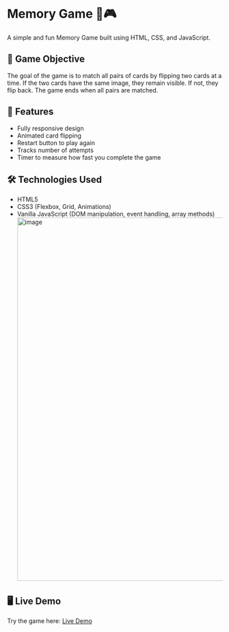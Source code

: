 # Memory Game 🧠🎮

A simple and fun Memory Game built using HTML, CSS, and JavaScript. 

## 🎯 Game Objective

The goal of the game is to match all pairs of cards by flipping two cards at a time. If the two cards have the same image, they remain visible. If not, they flip back. The game ends when all pairs are matched.

## 🚀 Features

- Fully responsive design
- Animated card flipping
- Restart button to play again
- Tracks number of attempts
- Timer to measure how fast you complete the game

## 🛠️ Technologies Used

- HTML5
- CSS3 (Flexbox, Grid, Animations)
- Vanilla JavaScript (DOM manipulation, event handling, array methods)<img width="1375" height="849" alt="image" src="https://github.com/user-attachments/assets/13f22472-538c-4d6c-8508-5032681cb488" />



## 🖥️ Live Demo

Try the game here: [Live Demo](https://moazahmed3.github.io/MEMORY_GAME/)


